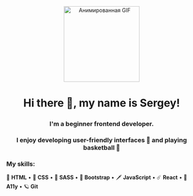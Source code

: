 <div align="center">
  <img src="https://media.tenor.com/PFmTN28CoekAAAAC/hacker-typing.gif" alt="Анимированная GIF" width="200">
</div>

# <p align="center">Hi there 👋, my name is Sergey! </p>
### <p align="center">I'm a beginner frontend developer.</p>
### <p align="center">I enjoy developing user-friendly interfaces 🖤 and playing basketball 🏀 </p>
 
###
### My skills:

🌈 **HTML**  •  🤙 **CSS**  •  💊 **SASS**  •  🦘 **Bootstrap**  •  🗡️ **JavaScript**  •  ☄️ **React**  •  🐞 **A11y**  •  🪐 **Git** 


